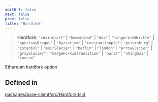 ```yaml
---
editUrl: false
next: false
prev: false
title: "Hardfork"
---
```


> **Hardfork**: `"chainstart"` \| `"homestead"` \| `"dao"` \| `"tangerineWhistle"` \| `"spuriousDragon"` \| `"byzantium"` \| `"constantinople"` \| `"petersburg"` \| `"istanbul"` \| `"muirGlacier"` \| `"berlin"` \| `"london"` \| `"arrowGlacier"` \| `"grayGlacier"` \| `"mergeForkIdTransition"` \| `"paris"` \| `"shanghai"` \| `"cancun"`

Ethereum hardfork option

## Defined in

[packages/base-client/src/Hardfork.ts:4](https://github.com/evmts/tevm-monorepo/blob/main/packages/base-client/src/Hardfork.ts#L4)
